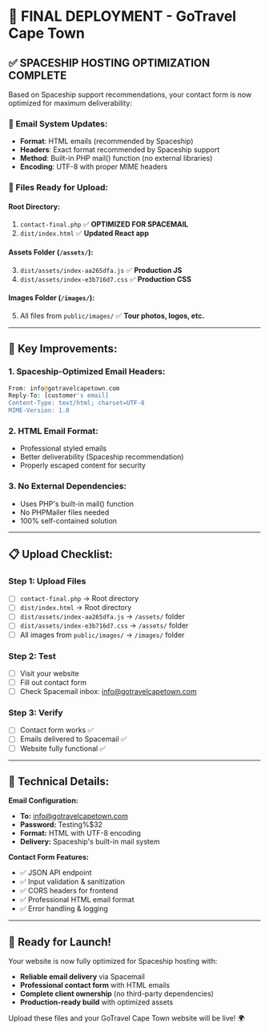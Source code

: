# 🚀 FINAL DEPLOYMENT - GoTravel Cape Town

## ✅ SPACESHIP HOSTING OPTIMIZATION COMPLETE

Based on Spaceship support recommendations, your contact form is now optimized for maximum deliverability:

### 📧 Email System Updates:
- **Format**: HTML emails (recommended by Spaceship)
- **Headers**: Exact format recommended by Spaceship support
- **Method**: Built-in PHP mail() function (no external libraries)
- **Encoding**: UTF-8 with proper MIME headers

### 📁 Files Ready for Upload:

#### **Root Directory:**
1. `contact-final.php` ✅ **OPTIMIZED FOR SPACEMAIL**
2. `dist/index.html` ✅ **Updated React app**

#### **Assets Folder (`/assets/`):**
3. `dist/assets/index-aa265dfa.js` ✅ **Production JS**
4. `dist/assets/index-e3b716d7.css` ✅ **Production CSS**

#### **Images Folder (`/images/`):**
5. All files from `public/images/` ✅ **Tour photos, logos, etc.**

---

## 🎯 Key Improvements:

### **1. Spaceship-Optimized Email Headers:**
```php
From: info@gotravelcapetown.com
Reply-To: [customer's email]
Content-Type: text/html; charset=UTF-8
MIME-Version: 1.0
```

### **2. HTML Email Format:**
- Professional styled emails
- Better deliverability (Spaceship recommendation)
- Properly escaped content for security

### **3. No External Dependencies:**
- Uses PHP's built-in mail() function
- No PHPMailer files needed
- 100% self-contained solution

---

## 📋 Upload Checklist:

### **Step 1: Upload Files**
- [ ] `contact-final.php` → Root directory
- [ ] `dist/index.html` → Root directory  
- [ ] `dist/assets/index-aa265dfa.js` → `/assets/` folder
- [ ] `dist/assets/index-e3b716d7.css` → `/assets/` folder
- [ ] All images from `public/images/` → `/images/` folder

### **Step 2: Test**
- [ ] Visit your website
- [ ] Fill out contact form
- [ ] Check Spacemail inbox: info@gotravelcapetown.com

### **Step 3: Verify**
- [ ] Contact form works ✅
- [ ] Emails delivered to Spacemail ✅
- [ ] Website fully functional ✅

---

## 🔧 Technical Details:

**Email Configuration:**
- **To:** info@gotravelcapetown.com
- **Password:** Testing%$32
- **Format:** HTML with UTF-8 encoding
- **Delivery:** Spaceship's built-in mail system

**Contact Form Features:**
- ✅ JSON API endpoint
- ✅ Input validation & sanitization
- ✅ CORS headers for frontend
- ✅ Professional HTML email format
- ✅ Error handling & logging

---

## 🎉 Ready for Launch!

Your website is now fully optimized for Spaceship hosting with:
- **Reliable email delivery** via Spacemail
- **Professional contact form** with HTML emails
- **Complete client ownership** (no third-party dependencies)
- **Production-ready build** with optimized assets

Upload these files and your GoTravel Cape Town website will be live! 🌍
